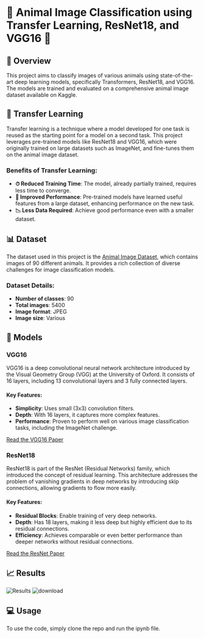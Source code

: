 # 🐾 Animal Image Classification using Transfer Learning, ResNet18, and VGG16 🐾

## 📌 Overview

This project aims to classify images of various animals using state-of-the-art deep learning models, specifically Transformers, ResNet18, and VGG16. The models are trained and evaluated on a comprehensive animal image dataset available on Kaggle.

## 🔄 Transfer Learning

Transfer learning is a technique where a model developed for one task is reused as the starting point for a model on a second task. This project leverages pre-trained models like ResNet18 and VGG16, which were originally trained on large datasets such as ImageNet, and fine-tunes them on the animal image dataset.

### Benefits of Transfer Learning:
- **⏱ Reduced Training Time**: The model, already partially trained, requires less time to converge.
- **🚀 Improved Performance**: Pre-trained models have learned useful features from a large dataset, enhancing performance on the new task.
- **📉 Less Data Required**: Achieve good performance even with a smaller dataset.

## 📊 Dataset

The dataset used in this project is the [Animal Image Dataset](https://www.kaggle.com/datasets/iamsouravbanerjee/animal-image-dataset-90-different-animals), which contains images of 90 different animals. It provides a rich collection of diverse challenges for image classification models.

### Dataset Details:
- **Number of classes**: 90
- **Total images**: 5400
- **Image format**: JPEG
- **Image size**: Various

## 🧠 Models

### VGG16

VGG16 is a deep convolutional neural network architecture introduced by the Visual Geometry Group (VGG) at the University of Oxford. It consists of 16 layers, including 13 convolutional layers and 3 fully connected layers.

#### Key Features:
- **Simplicity**: Uses small (3x3) convolution filters.
- **Depth**: With 16 layers, it captures more complex features.
- **Performance**: Proven to perform well on various image classification tasks, including the ImageNet challenge.

[Read the VGG16 Paper](https://arxiv.org/abs/1409.1556)

### ResNet18

ResNet18 is part of the ResNet (Residual Networks) family, which introduced the concept of residual learning. This architecture addresses the problem of vanishing gradients in deep networks by introducing skip connections, allowing gradients to flow more easily.

#### Key Features:
- **Residual Blocks**: Enable training of very deep networks.
- **Depth**: Has 18 layers, making it less deep but highly efficient due to its residual connections.
- **Efficiency**: Achieves comparable or even better performance than deeper networks without residual connections.

[Read the ResNet Paper](https://arxiv.org/abs/1512.03385)

## 📈 Results

![Results](https://github.com/user-attachments/assets/e23028c4-2e2c-4a39-89d1-b80c2d8e74a1)
![download](https://github.com/user-attachments/assets/e25905cd-08a5-4853-9d9a-cd978fd45ca3)

## 💻 Usage

To use the code, simply clone the repo and run the ipynb file.

